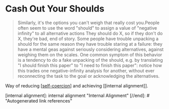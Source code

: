 # Cash Out Your Shoulds

> Similarly, it's the options you can't weigh that really cost you.People often seem to use the word "should" to assign a value of "negative infinity" to all alternative actions They should do X, so if they don't do X, they're bad, end of story. Some people have trouble unpacking a should for the same reason they have trouble staring at a failure: they have a mental geas against seriously considering alternatives, against weighing them on the scales. One common symptom of this behavior is a tendency to do a fake unpacking of the should, e.g. by translating "I should finish this paper" to "I need to finish this paper": notice how this trades one negative-infinity analysis for another, without ever reconnecting the task to the goal or acknowledging the alternatives.

Way of reducing [[self-coercion]] and achieving [[internal alignment]].

[//begin]: # "Autogenerated link references for markdown compatibility"
[self-coercion]: self-coercion "Self Coercion"
[internal alignment]: internal alignment "Internal Alignment"
[//end]: # "Autogenerated link references"